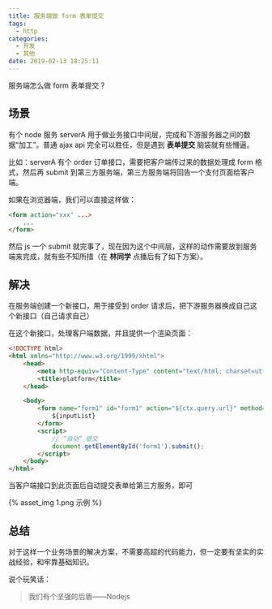 ```yaml
---
title: 服务端做 form 表单提交
tags:
  - http
categories:
  - 开发
  - 其他
date: 2019-02-13 18:25:11
---
```



服务端怎么做 form 表单提交？

## 场景

有个 node 服务 serverA 用于做业务接口中间层，完成和下游服务器之间的数据“加工”。普通 ajax api 完全可以胜任，但是遇到 **表单提交** 脑袋就有些懵逼。

比如：serverA 有个 order 订单接口，需要把客户端传过来的数据处理成 form 格式，然后再 submit 到第三方服务端，第三方服务端将回告一个支付页面给客户端。

如果在浏览器端，我们可以直接这样做：

```html
<form action="xxx" ...>
	...
</form>
```

然后 js 一个 submit 就完事了，现在因为这个中间层，这样的动作需要放到服务端来完成，就有些不知所措（在 **林同学** 点播后有了如下方案）。

## 解决

在服务端创建一个新接口，用于接受到 order 请求后，把下游服务器换成自己这个新接口（自己请求自己）

在这个新接口，处理客户端数据，并且提供一个渲染页面：

```html
<!DOCTYPE html>
<html xmlns="http://www.w3.org/1999/xhtml">
	<head>
		<meta http-equiv="Content-Type" content="text/html; charset=utf-8" />
		<title>platform</title>
	</head>

	<body>
		<form name="form1" id="form1" action="${ctx.query.url}" method="${ctx.query.method}">
			${inputList}
		</form>
		<script>
			// “自动” 提交
			document.getElementById('form1').submit();
		</script>
	</body>
</html>
```

当客户端接口到此页面后自动提交表单给第三方服务，即可

{% asset_img 1.png 示例 %}

## 总结

对于这样一个业务场景的解决方案，不需要高超的代码能力，但一定要有坚实的实战经验，和牢靠基础知识。

说个玩笑话：

> 我们有个坚强的后盾——Nodejs
